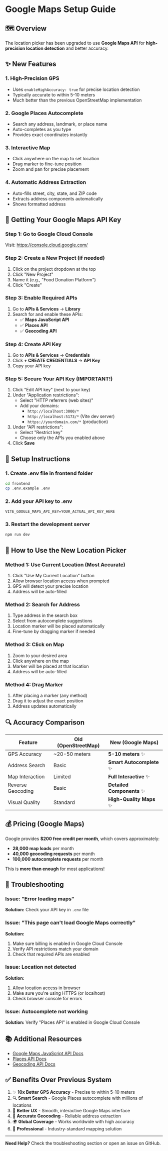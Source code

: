 # Google Maps Setup Guide

## 🗺️ Overview

The location picker has been upgraded to use **Google Maps API** for **high-precision location detection** and better accuracy.

## ✨ New Features

### 1. **High-Precision GPS**
- Uses `enableHighAccuracy: true` for precise location detection
- Typically accurate to within 5-10 meters
- Much better than the previous OpenStreetMap implementation

### 2. **Google Places Autocomplete**
- Search any address, landmark, or place name
- Auto-completes as you type
- Provides exact coordinates instantly

### 3. **Interactive Map**
- Click anywhere on the map to set location
- Drag marker to fine-tune position
- Zoom and pan for precise placement

### 4. **Automatic Address Extraction**
- Auto-fills street, city, state, and ZIP code
- Extracts address components automatically
- Shows formatted address

## 🔑 Getting Your Google Maps API Key

### Step 1: Go to Google Cloud Console
Visit: https://console.cloud.google.com/

### Step 2: Create a New Project (if needed)
1. Click on the project dropdown at the top
2. Click "New Project"
3. Name it (e.g., "Food Donation Platform")
4. Click "Create"

### Step 3: Enable Required APIs
1. Go to **APIs & Services** → **Library**
2. Search for and enable these APIs:
   - ✅ **Maps JavaScript API**
   - ✅ **Places API**
   - ✅ **Geocoding API**

### Step 4: Create API Key
1. Go to **APIs & Services** → **Credentials**
2. Click **+ CREATE CREDENTIALS** → **API Key**
3. Copy your API key

### Step 5: Secure Your API Key (IMPORTANT!)
1. Click "Edit API key" (next to your key)
2. Under "Application restrictions":
   - Select "HTTP referrers (web sites)"
   - Add your domains:
     - `http://localhost:3000/*`
     - `http://localhost:5173/*` (Vite dev server)
     - `https://yourdomain.com/*` (production)
3. Under "API restrictions":
   - Select "Restrict key"
   - Choose only the APIs you enabled above
4. Click **Save**

## 📝 Setup Instructions

### 1. Create .env file in frontend folder
```bash
cd frontend
cp .env.example .env
```

### 2. Add your API key to .env
```env
VITE_GOOGLE_MAPS_API_KEY=YOUR_ACTUAL_API_KEY_HERE
```

### 3. Restart the development server
```bash
npm run dev
```

## 🎯 How to Use the New Location Picker

### Method 1: Use Current Location (Most Accurate)
1. Click "Use My Current Location" button
2. Allow browser location access when prompted
3. GPS will detect your precise location
4. Address will be auto-filled

### Method 2: Search for Address
1. Type address in the search box
2. Select from autocomplete suggestions
3. Location marker will be placed automatically
4. Fine-tune by dragging marker if needed

### Method 3: Click on Map
1. Zoom to your desired area
2. Click anywhere on the map
3. Marker will be placed at that location
4. Address will be auto-filled

### Method 4: Drag Marker
1. After placing a marker (any method)
2. Drag it to adjust the exact position
3. Address updates automatically

## 🔍 Accuracy Comparison

| Feature | Old (OpenStreetMap) | New (Google Maps) |
|---------|---------------------|-------------------|
| GPS Accuracy | ~20-50 meters | **5-10 meters** ✨ |
| Address Search | Basic | **Smart Autocomplete** ✨ |
| Map Interaction | Limited | **Full Interactive** ✨ |
| Reverse Geocoding | Basic | **Detailed Components** ✨ |
| Visual Quality | Standard | **High-Quality Maps** ✨ |

## 💰 Pricing (Google Maps)

Google provides **$200 free credit per month**, which covers approximately:
- **28,000 map loads** per month
- **40,000 geocoding requests** per month
- **100,000 autocomplete requests** per month

This is **more than enough** for most applications!

## 🐛 Troubleshooting

### Issue: "Error loading maps"
**Solution:** Check your API key in `.env` file

### Issue: "This page can't load Google Maps correctly"
**Solution:**
1. Make sure billing is enabled in Google Cloud Console
2. Verify API restrictions match your domain
3. Check that required APIs are enabled

### Issue: Location not detected
**Solution:**
1. Allow location access in browser
2. Make sure you're using HTTPS (or localhost)
3. Check browser console for errors

### Issue: Autocomplete not working
**Solution:** Verify "Places API" is enabled in Google Cloud Console

## 📚 Additional Resources

- [Google Maps JavaScript API Docs](https://developers.google.com/maps/documentation/javascript)
- [Places API Docs](https://developers.google.com/maps/documentation/places/web-service)
- [Geocoding API Docs](https://developers.google.com/maps/documentation/geocoding)

## ✅ Benefits Over Previous System

1. ✨ **10x Better GPS Accuracy** - Precise to within 5-10 meters
2. 🔍 **Smart Search** - Google Places autocomplete with millions of locations
3. 🎨 **Better UX** - Smooth, interactive Google Maps interface
4. 📍 **Accurate Geocoding** - Reliable address extraction
5. 🌍 **Global Coverage** - Works worldwide with high accuracy
6. 🚀 **Professional** - Industry-standard mapping solution

---

**Need Help?** Check the troubleshooting section or open an issue on GitHub.

